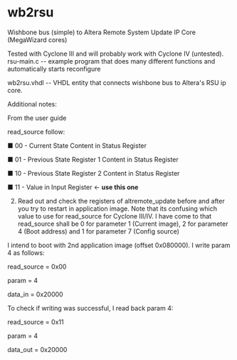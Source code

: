 # wb2rsu
Wishbone bus (simple) to Altera Remote System Update IP Core (MegaWizard cores)

Tested with Cyclone III and will probably work with Cyclone IV (untested).  
rsu-main.c -- example program that does many different functions and automatically starts reconfigure

wb2rsu.vhdl -- VHDL entity that connects wishbone bus to Altera's RSU ip core.

Additional notes:

From the user guide

read_source follow: 


■ 00 - Current State Content in Status Register

■ 01 - Previous State Register 1 Content in Status Register 

■ 10 - Previous State Register 2 Content in Status Register 

■ 11 - Value in Input Register  ← **use this one**

 
2) Read out and check the registers of altremote_update before and after you try to restart in application image. Note that its confusing which value to use for read_source for Cyclone III/IV. I have come to that read_source shall be 0 for parameter 1 (Current image), 2 for parameter 4 (Boot address) and 1 for parameter 7 (Config source)

 
I intend to boot with 2nd application image (offset 0x080000). I write param 4 as follows:

read_source = 0x00

param = 4

data_in = 0x20000

To check if writing was successful, I read back param 4:

read_source = 0x11

param = 4

data_out = 0x20000



